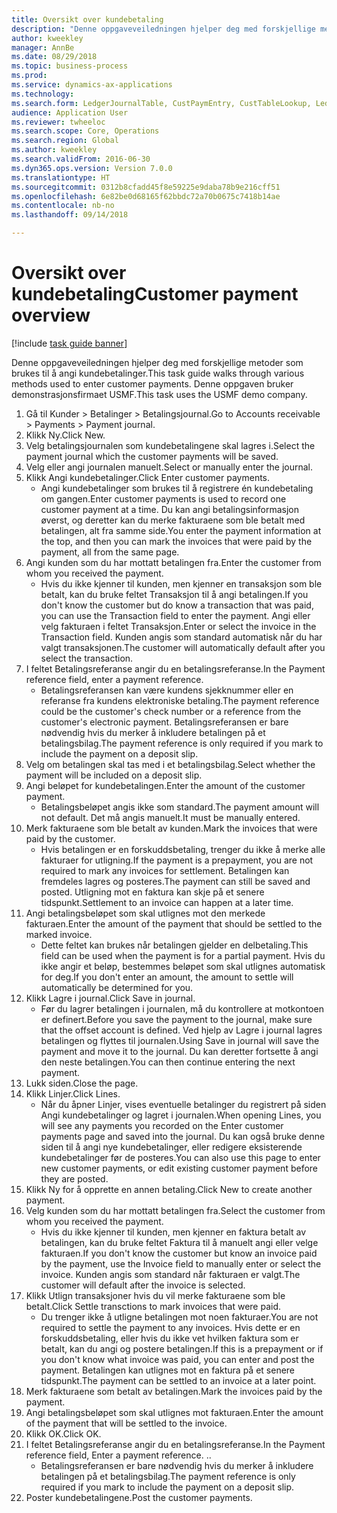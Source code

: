 ```yaml
--- 
title: Oversikt over kundebetaling
description: "Denne oppgaveveiledningen hjelper deg med forskjellige metoder som brukes til å angi kundebetalinger."
author: kweekley
manager: AnnBe
ms.date: 08/29/2018
ms.topic: business-process
ms.prod: 
ms.service: dynamics-ax-applications
ms.technology: 
ms.search.form: LedgerJournalTable, CustPaymEntry, CustTableLookup, LedgerJournalTransCustPaym, CustOpenTrans, BankAccountTableLookUp
audience: Application User
ms.reviewer: twheeloc
ms.search.scope: Core, Operations
ms.search.region: Global
ms.author: kweekley
ms.search.validFrom: 2016-06-30
ms.dyn365.ops.version: Version 7.0.0
ms.translationtype: HT
ms.sourcegitcommit: 0312b8cfadd45f8e59225e9daba78b9e216cff51
ms.openlocfilehash: 6e82be0d68165f62bbdc72a70b0675c7418b14ae
ms.contentlocale: nb-no
ms.lasthandoff: 09/14/2018

---
```

# <a name="customer-payment-overview"></a><span data-ttu-id="3562d-103">Oversikt over kundebetaling</span><span class="sxs-lookup"><span data-stu-id="3562d-103">Customer payment overview</span></span>

[!include [task guide banner](../../includes/task-guide-banner.md)]

<span data-ttu-id="3562d-104">Denne oppgaveveiledningen hjelper deg med forskjellige metoder som brukes til å angi kundebetalinger.</span><span class="sxs-lookup"><span data-stu-id="3562d-104">This task guide walks through various methods used to enter customer payments.</span></span> <span data-ttu-id="3562d-105">Denne oppgaven bruker demonstrasjonsfirmaet USMF.</span><span class="sxs-lookup"><span data-stu-id="3562d-105">This task uses the USMF demo company.</span></span>

1. <span data-ttu-id="3562d-106">Gå til Kunder > Betalinger > Betalingsjournal.</span><span class="sxs-lookup"><span data-stu-id="3562d-106">Go to Accounts receivable > Payments > Payment journal.</span></span>
2. <span data-ttu-id="3562d-107">Klikk Ny.</span><span class="sxs-lookup"><span data-stu-id="3562d-107">Click New.</span></span>
3. <span data-ttu-id="3562d-108">Velg betalingsjournalen som kundebetalingene skal lagres i.</span><span class="sxs-lookup"><span data-stu-id="3562d-108">Select the payment journal which the customer payments will be saved.</span></span>
4. <span data-ttu-id="3562d-109">Velg eller angi journalen manuelt.</span><span class="sxs-lookup"><span data-stu-id="3562d-109">Select or manually enter the journal.</span></span>
5. <span data-ttu-id="3562d-110">Klikk Angi kundebetalinger.</span><span class="sxs-lookup"><span data-stu-id="3562d-110">Click Enter customer payments.</span></span>
    * <span data-ttu-id="3562d-111">Angi kundebetalinger som brukes til å registrere én kundebetaling om gangen.</span><span class="sxs-lookup"><span data-stu-id="3562d-111">Enter customer payments is used to record one customer payment at a time.</span></span> <span data-ttu-id="3562d-112">Du kan angi betalingsinformasjon øverst, og deretter kan du merke fakturaene som ble betalt med betalingen, alt fra samme side.</span><span class="sxs-lookup"><span data-stu-id="3562d-112">You enter the payment information at the top, and then you can mark the invoices that were paid by the payment, all from the same page.</span></span>  
6. <span data-ttu-id="3562d-113">Angi kunden som du har mottatt betalingen fra.</span><span class="sxs-lookup"><span data-stu-id="3562d-113">Enter the customer from whom you received the payment.</span></span>
    * <span data-ttu-id="3562d-114">Hvis du ikke kjenner til kunden, men kjenner en transaksjon som ble betalt, kan du bruke feltet Transaksjon til å angi betalingen.</span><span class="sxs-lookup"><span data-stu-id="3562d-114">If you don't know the customer but do know a transaction that was paid, you can use the Transaction field to enter the payment.</span></span> <span data-ttu-id="3562d-115">Angi eller velg fakturaen i feltet Transaksjon.</span><span class="sxs-lookup"><span data-stu-id="3562d-115">Enter or select the invoice in the Transaction field.</span></span> <span data-ttu-id="3562d-116">Kunden angis som standard automatisk når du har valgt transaksjonen.</span><span class="sxs-lookup"><span data-stu-id="3562d-116">The customer will automatically default after you select the transaction.</span></span>  
7. <span data-ttu-id="3562d-117">I feltet Betalingsreferanse angir du en betalingsreferanse.</span><span class="sxs-lookup"><span data-stu-id="3562d-117">In the Payment reference field, enter a payment reference.</span></span>
    * <span data-ttu-id="3562d-118">Betalingsreferansen kan være kundens sjekknummer eller en referanse fra kundens elektroniske betaling.</span><span class="sxs-lookup"><span data-stu-id="3562d-118">The payment reference could be the customer's check number or a reference from the customer's electronic payment.</span></span> <span data-ttu-id="3562d-119">Betalingsreferansen er bare nødvendig hvis du merker å inkludere betalingen på et betalingsbilag.</span><span class="sxs-lookup"><span data-stu-id="3562d-119">The payment reference is only required if you mark to include the payment on a deposit slip.</span></span>  
8. <span data-ttu-id="3562d-120">Velg om betalingen skal tas med i et betalingsbilag.</span><span class="sxs-lookup"><span data-stu-id="3562d-120">Select whether the payment will be included on a deposit slip.</span></span> 
9. <span data-ttu-id="3562d-121">Angi beløpet for kundebetalingen.</span><span class="sxs-lookup"><span data-stu-id="3562d-121">Enter the amount of the customer payment.</span></span>
    * <span data-ttu-id="3562d-122">Betalingsbeløpet angis ikke som standard.</span><span class="sxs-lookup"><span data-stu-id="3562d-122">The payment amount will not default.</span></span> <span data-ttu-id="3562d-123">Det må angis manuelt.</span><span class="sxs-lookup"><span data-stu-id="3562d-123">It must be manually entered.</span></span>  
10. <span data-ttu-id="3562d-124">Merk fakturaene som ble betalt av kunden.</span><span class="sxs-lookup"><span data-stu-id="3562d-124">Mark the invoices that were paid by the customer.</span></span>
    * <span data-ttu-id="3562d-125">Hvis betalingen er en forskuddsbetaling, trenger du ikke å merke alle fakturaer for utligning.</span><span class="sxs-lookup"><span data-stu-id="3562d-125">If the payment is a prepayment, you are not required to mark any invoices for settlement.</span></span> <span data-ttu-id="3562d-126">Betalingen kan fremdeles lagres og posteres.</span><span class="sxs-lookup"><span data-stu-id="3562d-126">The payment can still be saved and posted.</span></span> <span data-ttu-id="3562d-127">Utligning mot en faktura kan skje på et senere tidspunkt.</span><span class="sxs-lookup"><span data-stu-id="3562d-127">Settlement to an invoice can happen at a later time.</span></span>  
11. <span data-ttu-id="3562d-128">Angi betalingsbeløpet som skal utlignes mot den merkede fakturaen.</span><span class="sxs-lookup"><span data-stu-id="3562d-128">Enter the amount of the payment that should be settled to the marked invoice.</span></span> 
    * <span data-ttu-id="3562d-129">Dette feltet kan brukes når betalingen gjelder en delbetaling.</span><span class="sxs-lookup"><span data-stu-id="3562d-129">This field can be used when the payment is for a partial payment.</span></span> <span data-ttu-id="3562d-130">Hvis du ikke angir et beløp, bestemmes beløpet som skal utlignes automatisk for deg.</span><span class="sxs-lookup"><span data-stu-id="3562d-130">If you don't enter an amount, the amount to settle will automatically be determined for you.</span></span>  
12. <span data-ttu-id="3562d-131">Klikk Lagre i journal.</span><span class="sxs-lookup"><span data-stu-id="3562d-131">Click Save in journal.</span></span>
    * <span data-ttu-id="3562d-132">Før du lagrer betalingen i journalen, må du kontrollere at motkontoen er definert.</span><span class="sxs-lookup"><span data-stu-id="3562d-132">Before you save the payment to the journal, make sure that the offset account is defined.</span></span> <span data-ttu-id="3562d-133">Ved hjelp av Lagre i journal lagres betalingen og flyttes til journalen.</span><span class="sxs-lookup"><span data-stu-id="3562d-133">Using Save in journal will save the payment and move it to the journal.</span></span> <span data-ttu-id="3562d-134">Du kan deretter fortsette å angi den neste betalingen.</span><span class="sxs-lookup"><span data-stu-id="3562d-134">You can then continue entering the next payment.</span></span>  
13. <span data-ttu-id="3562d-135">Lukk siden.</span><span class="sxs-lookup"><span data-stu-id="3562d-135">Close the page.</span></span>
14. <span data-ttu-id="3562d-136">Klikk Linjer.</span><span class="sxs-lookup"><span data-stu-id="3562d-136">Click Lines.</span></span>
    * <span data-ttu-id="3562d-137">Når du åpner Linjer, vises eventuelle betalinger du registrert på siden Angi kundebetalinger og lagret i journalen.</span><span class="sxs-lookup"><span data-stu-id="3562d-137">When opening Lines, you will see any payments you recorded on the Enter customer payments page and saved into the journal.</span></span> <span data-ttu-id="3562d-138">Du kan også bruke denne siden til å angi nye kundebetalinger, eller redigere eksisterende kundebetalinger før de posteres.</span><span class="sxs-lookup"><span data-stu-id="3562d-138">You can also use this page to enter new customer payments, or edit existing customer payment before they are posted.</span></span>  
15. <span data-ttu-id="3562d-139">Klikk Ny for å opprette en annen betaling.</span><span class="sxs-lookup"><span data-stu-id="3562d-139">Click New to create another payment.</span></span> 
16. <span data-ttu-id="3562d-140">Velg kunden som du har mottatt betalingen fra.</span><span class="sxs-lookup"><span data-stu-id="3562d-140">Select the customer from whom you received the payment.</span></span>
    * <span data-ttu-id="3562d-141">Hvis du ikke kjenner til kunden, men kjenner en faktura betalt av betalingen, kan du bruke feltet Faktura til å manuelt angi eller velge fakturaen.</span><span class="sxs-lookup"><span data-stu-id="3562d-141">If you don't know the customer but know an invoice paid by the payment, use the Invoice field to manually enter or select the invoice.</span></span> <span data-ttu-id="3562d-142">Kunden angis som standard når fakturaen er valgt.</span><span class="sxs-lookup"><span data-stu-id="3562d-142">The customer will default after the invoice is selected.</span></span>  
17. <span data-ttu-id="3562d-143">Klikk Utlign transaksjoner hvis du vil merke fakturaene som ble betalt.</span><span class="sxs-lookup"><span data-stu-id="3562d-143">Click Settle transctions to mark invoices that were paid.</span></span>
    * <span data-ttu-id="3562d-144">Du trenger ikke å utligne betalingen mot noen fakturaer.</span><span class="sxs-lookup"><span data-stu-id="3562d-144">You are not required to settle the payment to any invoices.</span></span> <span data-ttu-id="3562d-145">Hvis dette er en forskuddsbetaling, eller hvis du ikke vet hvilken faktura som er betalt, kan du angi og postere betalingen.</span><span class="sxs-lookup"><span data-stu-id="3562d-145">If this is a prepayment or if you don't know what invoice was paid, you can enter and post the payment.</span></span> <span data-ttu-id="3562d-146">Betalingen kan utlignes mot en faktura på et senere tidspunkt.</span><span class="sxs-lookup"><span data-stu-id="3562d-146">The payment can be settled to an invoice at a later point.</span></span>  
18. <span data-ttu-id="3562d-147">Merk fakturaene som betalt av betalingen.</span><span class="sxs-lookup"><span data-stu-id="3562d-147">Mark the invoices paid by the payment.</span></span> 
19. <span data-ttu-id="3562d-148">Angi betalingsbeløpet som skal utlignes mot fakturaen.</span><span class="sxs-lookup"><span data-stu-id="3562d-148">Enter the amount of the payment that will be settled to the invoice.</span></span>
20. <span data-ttu-id="3562d-149">Klikk OK.</span><span class="sxs-lookup"><span data-stu-id="3562d-149">Click OK.</span></span>
21. <span data-ttu-id="3562d-150">I feltet Betalingsreferanse angir du en betalingsreferanse.</span><span class="sxs-lookup"><span data-stu-id="3562d-150">In the Payment reference field, Enter a payment reference.</span></span> <span data-ttu-id="3562d-151">.</span><span class="sxs-lookup"><span data-stu-id="3562d-151">.</span></span>
    * <span data-ttu-id="3562d-152">Betalingsreferansen er bare nødvendig hvis du merker å inkludere betalingen på et betalingsbilag.</span><span class="sxs-lookup"><span data-stu-id="3562d-152">The payment reference is only required if you mark to include the payment on a deposit slip.</span></span>  
22. <span data-ttu-id="3562d-153">Poster kundebetalingene.</span><span class="sxs-lookup"><span data-stu-id="3562d-153">Post the customer payments.</span></span> 


